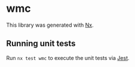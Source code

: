 # wmc

This library was generated with [Nx](https://nx.dev).

## Running unit tests

Run `nx test wmc` to execute the unit tests via [Jest](https://jestjs.io).
